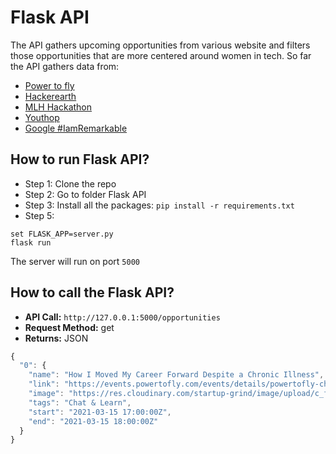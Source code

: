 # Flask API

The API gathers upcoming opportunities from various website and filters those opportunities that are more centered around women in tech. So far the API gathers data from:
- [Power to fly](https://powertofly.com/events/)
- [Hackerearth](https://www.hackerearth.com/challenges/?filters=competitive%2Chackathon%2Chiring%2Cuniversity)
- [MLH Hackathon](https://mlh.io/seasons/2021/events)
- [Youthop](https://www.youthop.com/browse)
- [Google #IamRemarkable](https://events.withgoogle.com/iamremarkable-workshops-iwd-2021/registrations/new/)


## How to run Flask API?
- Step 1:
Clone the repo
- Step 2: 
Go to folder Flask API
- Step 3:
Install all the packages: `pip install -r requirements.txt`
- Step 5:

```
set FLASK_APP=server.py
flask run
```

The server will run on port `5000`


## How to call the Flask API?

- **API Call:** `http://127.0.0.1:5000/opportunities` 
- **Request Method:** get 
- **Returns:** JSON
```javascript
{
  "0": {
    "name": "How I Moved My Career Forward Despite a Chronic Illness",
    "link": "https://events.powertofly.com/events/details/powertofly-chat-learn-presents-how-i-moved-my-career-forward-despite-a-chronic-illness/",
    "image": "https://res.cloudinary.com/startup-grind/image/upload/c_fill,dpr_2,f_auto,g_face,h_400,q_auto:good,w_400/v1/gcs/platform-data-powertofly/events/Bevy%2520CL%2520thumbnails%2520v2%2520%25284%2529.png",
    "tags": "Chat & Learn",
    "start": "2021-03-15 17:00:00Z",
    "end": "2021-03-15 18:00:00Z"
  }
}
```


